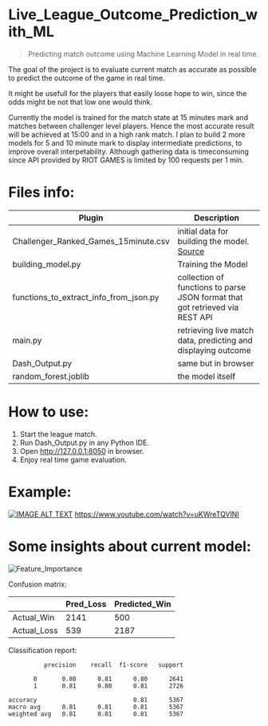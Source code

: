 # Live_League_Outcome_Prediction_with_ML
> Predicting match outcome using Machine Learning Model in real time.

The goal of the project is to evaluate current match as accurate as possible to predict the outcome of the game in real time.

It might be usefull for the players that easily loose hope to win, since the odds might be not that low one would think.

Currently the model is trained for the match state at 15 minutes mark and matches between challenger level players.
Hence the most accurate result will be achieved at 15:00 and in a high rank match.
I plan to build 2 more models for 5 and 10 minute mark to display intermediate predictions, to improve overall interpetability.
Although gathering data is timeconsuming since API provided by RIOT GAMES is limited by 100 requests per 1 min.


# Files info:

| Plugin | Description |
| ------ | ------ |
| Challenger_Ranked_Games_15minute.csv | initial data for building the model. [Source](https://www.kaggle.com/datasets/benfattori/league-of-legends-diamond-games-first-15-minutes) |
| building_model.py | Training the Model |
| functions_to_extract_info_from_json.py | collection of functions to parse JSON format that got retrieved via REST API |
| main.py | retrieving live match data, predicting and displaying outcome |
| Dash_Output.py | same but in browser |
| random_forest.joblib | the model itself |


# How to use:
1. Start the league match.
2. Run Dash_Output.py in any Python IDE.
3. Open http://127.0.0.1:8050 in browser.
4. Enjoy real time game evaluation.

# Example:

[![IMAGE ALT TEXT](http://img.youtube.com/vi/uKWreTQVlNI/maxresdefault.jpg)](http://www.youtube.com/watch?v=uKWreTQVlNI "League of Legends Win Prediction in Real Time")
https://www.youtube.com/watch?v=uKWreTQVlNI


# Some insights about current model:

![Feature_Importance](https://user-images.githubusercontent.com/34164295/172269850-20342cc0-e74d-4aa1-a38c-a7b97ab84d52.png)

Confusion matrix:

|  | Pred_Loss | Predicted_Win |
| ------ | ------ |  ------ |
| Actual_Win  | 2141 |  500 |
| Actual_Loss |539 | 2187 |


Classification report:

              precision    recall  f1-score   support

           0       0.80      0.81      0.80      2641
           1       0.81      0.80      0.81      2726

    accuracy                           0.81      5367
    macro avg      0.81      0.81      0.81      5367
    weighted avg   0.81      0.81      0.81      5367


